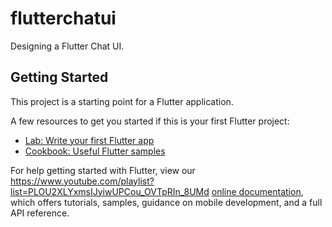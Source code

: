# flutterchatui

Designing a Flutter Chat UI.

## Getting Started

This project is a starting point for a Flutter application.

A few resources to get you started if this is your first Flutter project:

- [Lab: Write your first Flutter app](https://flutter.dev/docs/get-started/codelab)
- [Cookbook: Useful Flutter samples](https://flutter.dev/docs/cookbook)

For help getting started with Flutter, view our https://www.youtube.com/playlist?list=PLOU2XLYxmsIJyiwUPCou_OVTpRIn_8UMd
[online documentation](https://flutter.dev/docs), which offers tutorials,
samples, guidance on mobile development, and a full API reference.
